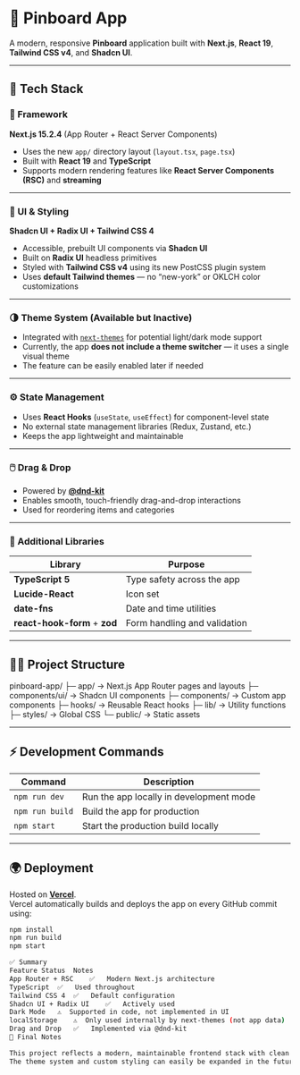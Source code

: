 # 📌 Pinboard App

A modern, responsive **Pinboard** application built with **Next.js**, **React 19**, **Tailwind CSS v4**, and **Shadcn UI**.  

---

## 🚀 Tech Stack

### 🧱 Framework
**Next.js 15.2.4** (App Router + React Server Components)

- Uses the new `app/` directory layout (`layout.tsx`, `page.tsx`)
- Built with **React 19** and **TypeScript**
- Supports modern rendering features like **React Server Components (RSC)** and **streaming**

---

### 🎨 UI & Styling
**Shadcn UI + Radix UI + Tailwind CSS 4**

- Accessible, prebuilt UI components via **Shadcn UI**
- Built on **Radix UI** headless primitives
- Styled with **Tailwind CSS v4** using its new PostCSS plugin system
- Uses **default Tailwind themes** — no “new-york” or OKLCH color customizations

---

### 🌗 Theme System (Available but Inactive)

- Integrated with [`next-themes`](https://github.com/pacocoursey/next-themes) for potential light/dark mode support  
- Currently, the app **does not include a theme switcher** — it uses a single visual theme  
- The feature can be easily enabled later if needed

---

### ⚙️ State Management

- Uses **React Hooks** (`useState`, `useEffect`) for component-level state
- No external state management libraries (Redux, Zustand, etc.)
- Keeps the app lightweight and maintainable

---

### 🖱️ Drag & Drop

- Powered by **[@dnd-kit](https://github.com/clauderic/dnd-kit)**
- Enables smooth, touch-friendly drag-and-drop interactions
- Used for reordering items and categories

---

### 🧰 Additional Libraries

| Library | Purpose |
|----------|----------|
| **TypeScript 5** | Type safety across the app |
| **Lucide-React** | Icon set |
| **date-fns** | Date and time utilities |
| **react-hook-form** + **zod** | Form handling and validation |

---

## 🧑‍💻 Project Structure

pinboard-app/
├─ app/ → Next.js App Router pages and layouts
├─ components/ui/ → Shadcn UI components
├─ components/ → Custom app components
├─ hooks/ → Reusable React hooks
├─ lib/ → Utility functions
├─ styles/ → Global CSS
└─ public/ → Static assets


---

## ⚡ Development Commands

| Command | Description |
|----------|-------------|
| `npm run dev` | Run the app locally in development mode |
| `npm run build` | Build the app for production |
| `npm start` | Start the production build locally |

---

## 🌍 Deployment

Hosted on **[Vercel](https://vercel.com)**.  
Vercel automatically builds and deploys the app on every GitHub commit using:
```bash
npm install
npm run build
npm start

✅ Summary
Feature	Status	Notes
App Router + RSC	✅	Modern Next.js architecture
TypeScript	✅	Used throughout
Tailwind CSS 4	✅	Default configuration
Shadcn UI + Radix UI	✅	Actively used
Dark Mode	⚠️	Supported in code, not implemented in UI
localStorage	⚠️	Only used internally by next-themes (not app data)
Drag and Drop	✅	Implemented via @dnd-kit
🏁 Final Notes

This project reflects a modern, maintainable frontend stack with clean architecture, flexible component design, and current-generation React/Next.js tooling.
The theme system and custom styling can easily be expanded in the future.
